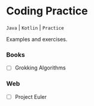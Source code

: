 # Coding Practice
`Java` | `Kotlin` | `Practice`

Examples and exercises.

### Books
- [ ] Grokking Algorithms <!-- Грокаем алгоритмы -->

### Web
- [ ] Project Euler <!-- Набор задач по математике и программированию -->